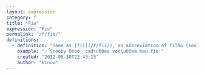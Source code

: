 ```yaml
---
layout: expression
category: f
title: "Fio"
expression: "Fio"
permalink: "/f/fio/"
definitions:
  - definition: "Same as [fii](/f/fii/), an abbreviation of filho (son)."
    example: "- Scooby Dooo, cad\u00ea voc\u00ea meu fio!"
    created: "2012-08-30T22:43:15"
    author: "kinow"
---
```

